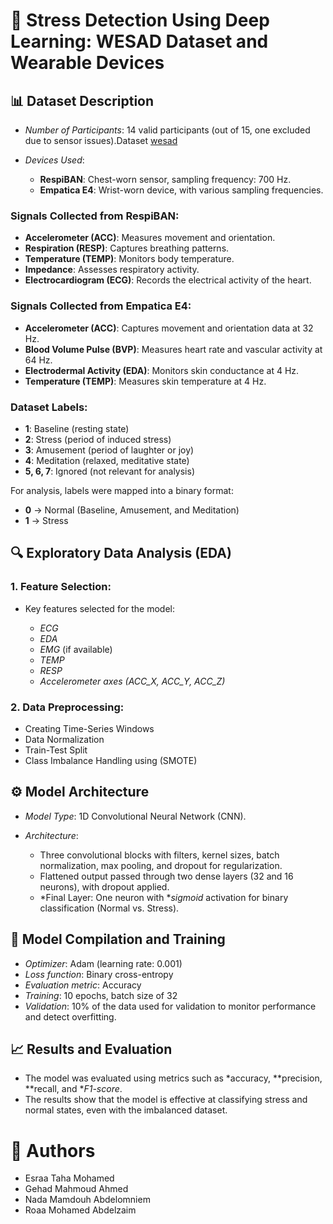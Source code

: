 
# 🧠 Stress Detection Using Deep Learning: WESAD Dataset and Wearable Devices

## 📊 Dataset Description

* *Number of Participants*: 14 valid participants (out of 15, one excluded due to sensor issues).Dataset [wesad](https://archive.ics.uci.edu/dataset/465/wesad+wearable+stress+and+affect+detection)

* *Devices Used*:

  * **RespiBAN**: Chest-worn sensor, sampling frequency: 700 Hz.
  * **Empatica E4**: Wrist-worn device, with various sampling frequencies.

### Signals Collected from RespiBAN:

* **Accelerometer (ACC)**: Measures movement and orientation.
* **Respiration (RESP)**: Captures breathing patterns.
* **Temperature (TEMP)**: Monitors body temperature.
* **Impedance**: Assesses respiratory activity.
* **Electrocardiogram (ECG)**: Records the electrical activity of the heart.

### Signals Collected from Empatica E4:

* **Accelerometer (ACC)**: Captures movement and orientation data at 32 Hz.
* **Blood Volume Pulse (BVP)**: Measures heart rate and vascular activity at 64 Hz.
* **Electrodermal Activity (EDA)**: Monitors skin conductance at 4 Hz.
* **Temperature (TEMP)**: Measures skin temperature at 4 Hz.

### Dataset Labels:

* **1**: Baseline (resting state)
* **2**: Stress (period of induced stress)
* **3**: Amusement (period of laughter or joy)
* **4**: Meditation (relaxed, meditative state)
* **5, 6, 7**: Ignored (not relevant for analysis)

For analysis, labels were mapped into a binary format:

* **0** → Normal (Baseline, Amusement, and Meditation)
* **1** → Stress

## 🔍 Exploratory Data Analysis (EDA)

### 1. Feature Selection:

* Key features selected for the model:

  * *ECG*
  * *EDA*
  * *EMG* (if available)
  * *TEMP*
  * *RESP*
  * *Accelerometer axes (ACC\_X, ACC\_Y, ACC\_Z)*

### 2. Data Preprocessing:

 - Creating Time-Series Windows
 - Data Normalization
 - Train-Test Split
 - Class Imbalance Handling using (SMOTE)

## ⚙ Model Architecture

* *Model Type*: 1D Convolutional Neural Network (CNN).
* *Architecture*:

  * Three convolutional blocks with filters, kernel sizes, batch normalization, max pooling, and dropout for regularization.
  * Flattened output passed through two dense layers (32 and 16 neurons), with dropout applied.
  * *Final Layer: One neuron with **sigmoid* activation for binary classification (Normal vs. Stress).

## 🚀 Model Compilation and Training

* *Optimizer*: Adam (learning rate: 0.001)
* *Loss function*: Binary cross-entropy
* *Evaluation metric*: Accuracy
* *Training*: 10 epochs, batch size of 32
* *Validation*: 10% of the data used for validation to monitor performance and detect overfitting.

## 📈 Results and Evaluation

* The model was evaluated using metrics such as *accuracy, **precision, **recall, and **F1-score*.
* The results show that the model is effective at classifying stress and normal states, even with the imbalanced dataset.

# 🧠 Authors 
* Esraa Taha Mohamed
* Gehad Mahmoud Ahmed
* Nada Mamdouh Abdelomniem
* Roaa Mohamed Abdelzaim 


